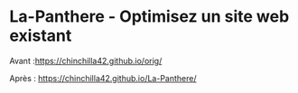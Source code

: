# La-Panthere - Optimisez un site web existant

Avant :https://chinchilla42.github.io/orig/

Après : https://chinchilla42.github.io/La-Panthere/
